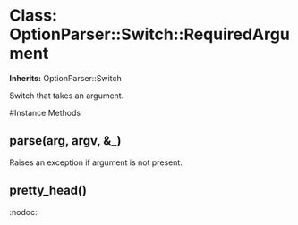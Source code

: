 # Class: OptionParser::Switch::RequiredArgument
**Inherits:** OptionParser::Switch
    

Switch that takes an argument.



#Instance Methods
## parse(arg, argv, &_) [](#method-i-parse)
Raises an exception if argument is not present.

## pretty_head() [](#method-i-pretty_head)
:nodoc:

